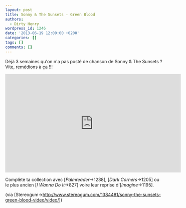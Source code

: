 ```yaml
---
layout: post
title: Sonny & The Sunsets - Green Blood
authors:
  - Dirty Henry
wordpress_id: 1246
date: '2013-06-19 12:00:00 +0200'
categories: []
tags: []
comments: []
---
```

Déjà 3 semaines qu'on n'a pas posté de chanson de Sonny & The Sunsets ? Vite, remédions à ça !!!

<iframe width="560" height="315" src="http://www.youtube.com/embed/5i5zO7aXiFA" frameborder="0" allowfullscreen></iframe>

Complète ta collection avec [*Palmreader*->1238], [*Dark Corners*->1205] ou le plus ancien [*I Wanna Do It*->827] voire leur reprise d'[*Imagine*->1195].

(via [Stereogum->http://www.stereogum.com/1384481/sonny-the-sunsets-green-blood-video/video/])

